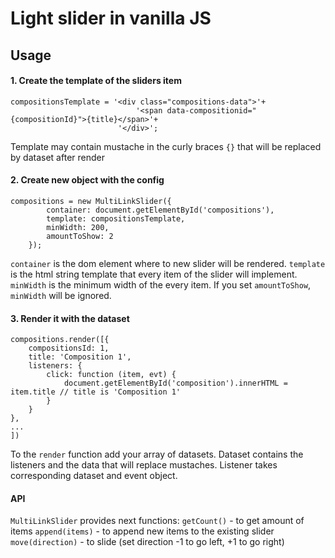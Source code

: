 # Light slider in vanilla JS

## Usage

#### 1. Create the template of the sliders item
```
compositionsTemplate = '<div class="compositions-data">'+
                            '<span data-compositionid="{compositionId}">{title}</span>'+
                        '</div>';
```

Template may contain mustache in the curly braces ```{}``` that will be replaced by dataset after render

#### 2. Create new object with the config
```
compositions = new MultiLinkSlider({
		container: document.getElementById('compositions'), 
		template: compositionsTemplate, 
		minWidth: 200,
        amountToShow: 2
	});
```

```container``` is the dom element where to new slider will be rendered. ```template``` is the html string template that every item of the slider will implement. ```minWidth``` is the minimum width of the every item. If you set ```amountToShow```, ```minWidth``` will be ignored.

#### 3. Render it with the dataset

```
compositions.render([{ 
    compositionsId: 1,
    title: 'Composition 1',
    listeners: {
        click: function (item, evt) {
            document.getElementById('composition').innerHTML = item.title // title is 'Composition 1'
        }
    }
},
...
]) 
```
To the ```render``` function add your array of datasets. Dataset contains the listeners and the data that will replace mustaches. Listener takes corresponding dataset and event object. 

#### API

```MultiLinkSlider``` provides next functions:
```getCount()``` - to get amount of items
```append(items)``` - to append new items to the existing slider
```move(direction)``` - to slide (set direction -1 to go left, +1 to go right)